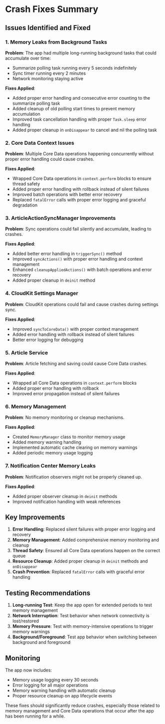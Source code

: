 # Crash Fixes Summary

## Issues Identified and Fixed

### 1. **Memory Leaks from Background Tasks**
**Problem**: The app had multiple long-running background tasks that could accumulate over time:
- Summarize polling task running every 5 seconds indefinitely
- Sync timer running every 2 minutes
- Network monitoring staying active

**Fixes Applied**:
- Added proper error handling and consecutive error counting to the summarize polling task
- Added cleanup of old polling start times to prevent memory accumulation
- Improved task cancellation handling with proper `Task.sleep` error handling
- Added proper cleanup in `onDisappear` to cancel and nil the polling task

### 2. **Core Data Context Issues**
**Problem**: Multiple Core Data operations happening concurrently without proper error handling could cause crashes.

**Fixes Applied**:
- Wrapped Core Data operations in `context.perform` blocks to ensure thread safety
- Added proper error handling with rollback instead of silent failures
- Improved batch operations with better error recovery
- Replaced `fatalError` calls with proper error logging and graceful degradation

### 3. **ArticleActionSyncManager Improvements**
**Problem**: Sync operations could fail silently and accumulate, leading to crashes.

**Fixes Applied**:
- Added better error handling in `triggerSync()` method
- Improved `syncActions()` with proper error handling and context management
- Enhanced `cleanupAppliedActions()` with batch operations and error recovery
- Added proper cleanup in `deinit` method

### 4. **CloudKit Settings Manager**
**Problem**: CloudKit operations could fail and cause crashes during settings sync.

**Fixes Applied**:
- Improved `syncToCoreData()` with proper context management
- Added error handling with rollback instead of silent failures
- Better error logging for debugging

### 5. **Article Service**
**Problem**: Article fetching and saving could cause Core Data crashes.

**Fixes Applied**:
- Wrapped all Core Data operations in `context.perform` blocks
- Added proper error handling with rollback
- Improved error propagation instead of silent failures

### 6. **Memory Management**
**Problem**: No memory monitoring or cleanup mechanisms.

**Fixes Applied**:
- Created `MemoryManager` class to monitor memory usage
- Added memory warning handling
- Implemented automatic cache clearing on memory warnings
- Added periodic memory usage logging

### 7. **Notification Center Memory Leaks**
**Problem**: Notification observers might not be properly cleaned up.

**Fixes Applied**:
- Added proper observer cleanup in `deinit` methods
- Improved notification handling with weak references

## Key Improvements

1. **Error Handling**: Replaced silent failures with proper error logging and recovery
2. **Memory Management**: Added comprehensive memory monitoring and cleanup
3. **Thread Safety**: Ensured all Core Data operations happen on the correct queue
4. **Resource Cleanup**: Added proper cleanup in `deinit` methods and `onDisappear`
5. **Crash Prevention**: Replaced `fatalError` calls with graceful error handling

## Testing Recommendations

1. **Long-running Test**: Keep the app open for extended periods to test memory management
2. **Network Interruption**: Test behavior when network connectivity is lost/restored
3. **Memory Pressure**: Test with memory-intensive operations to trigger memory warnings
4. **Background/Foreground**: Test app behavior when switching between background and foreground

## Monitoring

The app now includes:
- Memory usage logging every 30 seconds
- Error logging for all major operations
- Memory warning handling with automatic cleanup
- Proper resource cleanup on app lifecycle events

These fixes should significantly reduce crashes, especially those related to memory management and Core Data operations that occur after the app has been running for a while. 
